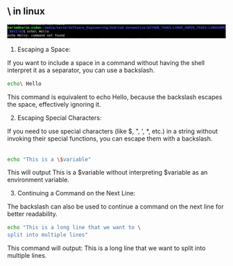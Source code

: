 ## \ in linux 

![output](output.png)

1. Escaping a Space:

If you want to include a space in a command without having the shell interpret it as a separator, you can use a backslash.

```bash
echo\ Hello
```
This command is equivalent to echo Hello, because the backslash escapes the space, effectively ignoring it.


2. Escaping Special Characters:

If you need to use special characters (like $, ", ', *, etc.) in a string without invoking their special functions, you can escape them with a backslash.
```bash

echo "This is a \$variable"

```
This will output This is a $variable without interpreting $variable as an environment variable.

3. Continuing a Command on the Next Line:



The backslash can also be used to continue a command on the next line for better readability.
```bash
echo "This is a long line that we want to \
split into multiple lines"
```
This command will output: This is a long line that we want to split into multiple lines.
